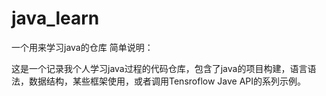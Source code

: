 # java_learn
一个用来学习java的仓库
简单说明：

这是一个记录我个人学习java过程的代码仓库，包含了java的项目构建，语言语法，数据结构，某些框架使用，或者调用Tensroflow Jave API的系列示例。

